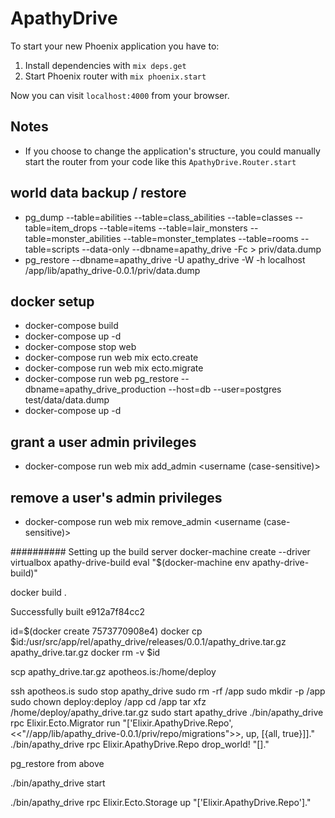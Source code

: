 # ApathyDrive

To start your new Phoenix application you have to:

1. Install dependencies with `mix deps.get`
2. Start Phoenix router with `mix phoenix.start`

Now you can visit `localhost:4000` from your browser.


## Notes

* If you choose to change the application's structure, you could manually start the router from your code like this `ApathyDrive.Router.start`

## world data backup / restore
* pg_dump --table=abilities --table=class_abilities --table=classes --table=item_drops --table=items --table=lair_monsters --table=monster_abilities --table=monster_templates --table=rooms --table=scripts --data-only --dbname=apathy_drive -Fc > priv/data.dump
* pg_restore --dbname=apathy_drive -U apathy_drive -W -h localhost /app/lib/apathy_drive-0.0.1/priv/data.dump


## docker setup
* docker-compose build
* docker-compose up -d
* docker-compose stop web
* docker-compose run web mix ecto.create
* docker-compose run web mix ecto.migrate
* docker-compose run web pg_restore --dbname=apathy_drive_production --host=db --user=postgres test/data/data.dump
* docker-compose up -d

## grant a user admin privileges
* docker-compose run web mix add_admin <username (case-sensitive)>

## remove a user's admin privileges
* docker-compose run web mix remove_admin <username (case-sensitive)>

##########
Setting up the build server
docker-machine create --driver virtualbox apathy-drive-build
eval "$(docker-machine env apathy-drive-build)"

docker build .

Successfully built e912a7f84cc2

id=$(docker create 7573770908e4)
docker cp $id:/usr/src/app/rel/apathy_drive/releases/0.0.1/apathy_drive.tar.gz apathy_drive.tar.gz
docker rm -v $id

scp apathy_drive.tar.gz apotheos.is:/home/deploy

ssh apotheos.is
sudo stop apathy_drive
sudo rm -rf /app
sudo mkdir -p /app
sudo chown deploy:deploy /app
cd /app
tar xfz /home/deploy/apathy_drive.tar.gz
sudo start apathy_drive
./bin/apathy_drive rpc Elixir.Ecto.Migrator run "['Elixir.ApathyDrive.Repo', <<\"//app/lib/apathy_drive-0.0.1/priv/repo/migrations\">>, up, [{all, true}]]."
./bin/apathy_drive rpc Elixir.ApathyDrive.Repo drop_world! "[]."

pg_restore from above

./bin/apathy_drive start

./bin/apathy_drive rpc Elixir.Ecto.Storage up "['Elixir.ApathyDrive.Repo']."



